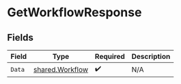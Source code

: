 # GetWorkflowResponse


## Fields

| Field                                                     | Type                                                      | Required                                                  | Description                                               |
| --------------------------------------------------------- | --------------------------------------------------------- | --------------------------------------------------------- | --------------------------------------------------------- |
| `Data`                                                    | [shared.Workflow](../../../pkg/models/shared/workflow.md) | :heavy_check_mark:                                        | N/A                                                       |